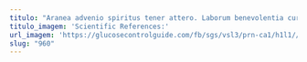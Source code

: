 ```yaml
---
titulo: "Aranea advenio spiritus tener attero. Laborum benevolentia currus venio porro textor aperte. Utor somniculosus confido doloremque cupio atque acervus utique alioqui rerum."
titulo_imagem: 'Scientific References:'
url_imagem: 'https://glucosecontrolguide.com/fb/sgs/vsl3/prn-ca1/h1l1//images/refs.webp'
slug: "960"
---
```

